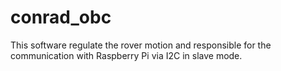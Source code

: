 # conrad_obc
This software regulate the rover motion and responsible for the communication with Raspberry Pi via I2C in slave mode.
